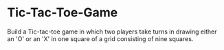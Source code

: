 # Tic-Tac-Toe-Game
Build a Tic-tac-toe game in which two players take turns in drawing either an 'O' or an 'X' in one square of a grid consisting of nine squares.
